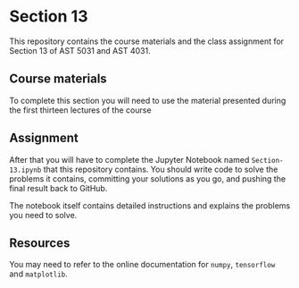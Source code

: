 # Section 13
This repository contains the course materials and the class assignment for Section 13 of AST 5031 and AST 4031.

## Course materials
To complete this section you will need to use the material presented during the first thirteen lectures of the course

## Assignment
After that you will have to complete the Jupyter Notebook named `Section-13.ipynb` that this repository contains. You should write code to solve the problems it contains, committing your solutions as you go, and pushing the final result back to GitHub.

The notebook itself contains detailed instructions and explains the problems you need to solve.

## Resources 
You may need to refer to the online documentation for `numpy`, `tensorflow` and `matplotlib`.

